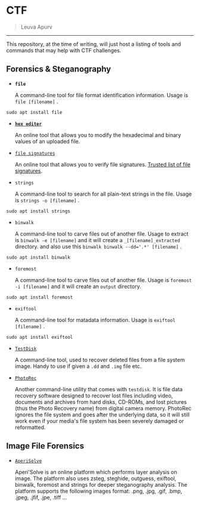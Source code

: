 CTF
===============

> Leuva Apurv 

--------------------------

This repository, at the time of writing, will just host a listing of tools and commands that may help with CTF challenges.


Forensics & Steganography
-----------------------------

* **`file`**

	A command-line tool for file format identification information. Usage is `file [filename]` .

```
sudo apt install file
```

* **[`hex editer`](hexed.it)**

	An online tool that allows you to modify the hexadecimal and binary values of an uploaded file.
  
* [`file signatures`](https://www.filesignatures.net/index.php?page=all)

	An online tool that allows you to verify file signatures. [Trusted list of file signatures](https://en.wikipedia.org/wiki/List_of_file_signatures).

* `strings`

	A command-line tool to search for all plain-text strings in the file. Usage is `strings -o [filename]` .

```
sudo apt install strings
```

* `binwalk`

	A command-line tool to carve files out of another file. Usage to extract is `binwalk -e [filename]` and it will create a `_[filename]_extracted` directory. and also use this `binwalk binwalk --dd='.*' [filename]` .

```
sudo apt install binwalk
```

* `foremost`

	A command-line tool to carve files out of another file. Usage is `foremost -i [filename]` and it will create an `output` directory.

```
sudo apt install foremost
```
* `exiftool`

	A command-line tool for matadata information. Usage is `exiftool [filename]` .

```
sudo apt install exiftool
```

* [`TestDisk`](https://www.cgsecurity.org/wiki/TestDisk)

	A command-line tool, used to recover deleted files from a file system image. Handy to use if given a `.dd` and `.img` file etc.
	
* [`PhotoRec`](https://www.cgsecurity.org/wiki/PhotoRec)

	Another command-line utility that comes with `testdisk`. It is file data recovery software designed to recover lost files including video, documents and archives from hard disks, CD-ROMs, and lost pictures (thus the Photo Recovery name) from digital camera memory. PhotoRec ignores the file system and goes after the underlying data, so it will still work even if your media's file system has been severely damaged or reformatted. 
	

Image File Forensics
--------------------

* [`AperiSolve`](https://aperisolve.fr/)
	
	Aperi'Solve is an online platform which performs layer analysis on image. The platform also uses zsteg, steghide, outguess, exiftool, binwalk, foremost and strings for deeper steganography analysis. The platform supports the following images format: .png, .jpg, .gif, .bmp, .jpeg, .jfif, .jpe, .tiff ...
	

	
